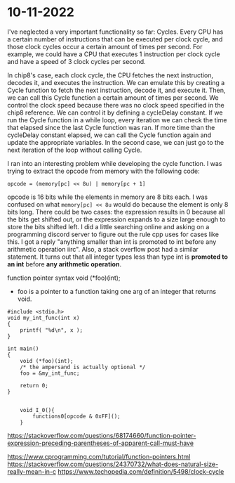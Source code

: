 # 10-11-2022

I've neglected a very important functionality so far: Cycles. Every CPU has a certain number of instructions that can be executed per clock cycle, 
and those clock cycles occur a certain amount of times per second. For example, we could have a CPU that executes 1 instruction per clock cycle 
and have a speed of 3 clock cycles per second. 

In chip8's case, each clock cycle, the CPU fetches the next instruction, decodes it, and executes the instruction. We can emulate this by creating
a Cycle function to fetch the next instruction, decode it, and execute it. Then, we can call this Cycle function a certain amount of times per
second. We control the clock speed because there was no clock speed specified in the chip8 reference. We can control it by defining a cycleDelay
constant. If we run the Cycle function in a while loop, every iteration we can check the time that elapsed since the last Cycle function was ran.
If more time than the cycleDelay constant elapsed, we can call the Cycle function again and update the appropriate variables. In the second case,
we can just go to the next iteration of the loop without calling Cycle.

I ran into an interesting problem while developing the cycle function. I was trying to extract the opcode from memory with the following code:

```
opcode = (memory[pc] << 8u) | memory[pc + 1]
```

opcode is 16 bits while the elements in memory are 8 bits each. I was confused on what `memory[pc] << 8u` would do because the element is only
8 bits long. There could be two cases: the expression results in 0 because all the bits get shifted out, or the expression expands to a size
large enough to store the bits shifted left. I did a little searching online and asking on a programming discord server to figure out the
rule cpp uses for cases like this. I got a reply "anything smaller than int is promoted to int before any arithmetic operation iirc". Also, 
a stack overflow post had a similar statement. It turns out that all integer types less than type int is **promoted to an int** before 
**any arithmetic operation**.

function pointer syntax
void (*foo)(int);
- foo is a pointer to a function taking one arg of an integer that returns void.

```
#include <stdio.h>
void my_int_func(int x)
{
    printf( "%d\n", x );
}
 
int main()
{
    void (*foo)(int);
    /* the ampersand is actually optional */
    foo = &my_int_func;
 
    return 0;
}
```

```

    void I_0(){
        functions0[opcode & 0xFF]();
    }

```

https://stackoverflow.com/questions/68174660/function-pointer-expression-preceding-parentheses-of-apparent-call-must-have

https://www.cprogramming.com/tutorial/function-pointers.html
https://stackoverflow.com/questions/24370732/what-does-natural-size-really-mean-in-c
https://www.techopedia.com/definition/5498/clock-cycle